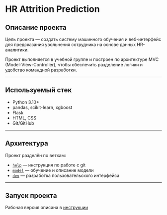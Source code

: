 # HR Attrition Prediction

## Описание проекта

Цель проекта — создать систему машинного обучения и веб-интерфейс для предсказания увольнения сотрудника на основе данных HR-аналитики.

Проект выполняется в учебной группе и построен по архитектуре MVC (Model-View-Controller), чтобы обеспечить разделение логики и удобство командной разработки.

---

## Используемый стек

- Python 3.10+
- pandas, scikit-learn, xgboost
- Flask
- HTML, CSS
- Git/GitHub

---

## Архитектура

Проект разделён по веткам:

- [`help`](./help) — инструкция по работе с git
- [`model`](./model) — обучение и описание модели
- [`dev`](./dev) — разработка пользовательского интерфейса 

---

## Запуск проекта
Рабочая версия описана в [инструкции](./help/README.md) 